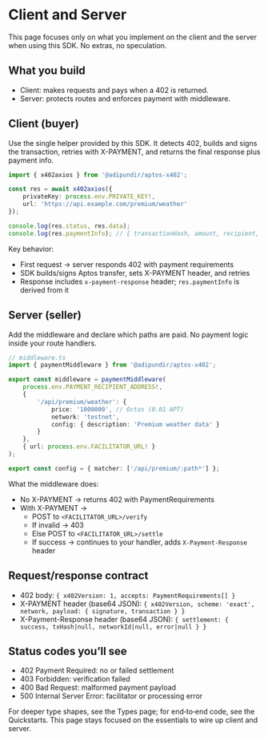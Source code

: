 # Client and Server

This page focuses only on what you implement on the client and the server when using this SDK. No extras, no speculation.

## What you build

- Client: makes requests and pays when a 402 is returned.
- Server: protects routes and enforces payment with middleware.

## Client (buyer)

Use the single helper provided by this SDK. It detects 402, builds and signs the transaction, retries with X-PAYMENT, and returns the final response plus payment info.

```typescript
import { x402axios } from '@adipundir/aptos-x402';

const res = await x402axios({
	privateKey: process.env.PRIVATE_KEY!,
	url: 'https://api.example.com/premium/weather'
});

console.log(res.status, res.data);
console.log(res.paymentInfo); // { transactionHash, amount, recipient, settled }
```

Key behavior:
- First request → server responds 402 with payment requirements
- SDK builds/signs Aptos transfer, sets X-PAYMENT header, and retries
- Response includes `x-payment-response` header; `res.paymentInfo` is derived from it

## Server (seller)

Add the middleware and declare which paths are paid. No payment logic inside your route handlers.

```typescript
// middleware.ts
import { paymentMiddleware } from '@adipundir/aptos-x402';

export const middleware = paymentMiddleware(
	process.env.PAYMENT_RECIPIENT_ADDRESS!,
	{
		'/api/premium/weather': {
			price: '1000000', // Octas (0.01 APT)
			network: 'testnet',
			config: { description: 'Premium weather data' }
		}
	},
	{ url: process.env.FACILITATOR_URL! }
);

export const config = { matcher: ['/api/premium/:path*'] };
```

What the middleware does:
- No X-PAYMENT → returns 402 with PaymentRequirements
- With X-PAYMENT →
	- POST to `<FACILITATOR_URL>/verify`
	- If invalid → 403
	- Else POST to `<FACILITATOR_URL>/settle`
	- If success → continues to your handler, adds `X-Payment-Response` header

## Request/response contract

- 402 body: `{ x402Version: 1, accepts: PaymentRequirements[] }`
- X-PAYMENT header (base64 JSON): `{ x402Version, scheme: 'exact', network, payload: { signature, transaction } }`
- X-Payment-Response header (base64 JSON): `{ settlement: { success, txHash|null, networkId|null, error|null } }`

## Status codes you’ll see

- 402 Payment Required: no or failed settlement
- 403 Forbidden: verification failed
- 400 Bad Request: malformed payment payload
- 500 Internal Server Error: facilitator or processing error

For deeper type shapes, see the Types page; for end‑to‑end code, see the Quickstarts. This page stays focused on the essentials to wire up client and server.
